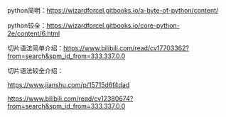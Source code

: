 python简明：https://wizardforcel.gitbooks.io/a-byte-of-python/content/

python较全：https://wizardforcel.gitbooks.io/core-python-2e/content/6.html

切片语法简单介绍：https://www.bilibili.com/read/cv17703362?from=search&spm_id_from=333.337.0.0

切片语法较全介绍：

https://www.jianshu.com/p/15715d6f4dad
  
https://www.bilibili.com/read/cv12380674?from=search&spm_id_from=333.337.0.0
